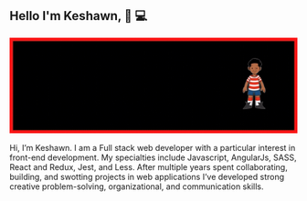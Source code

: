 ## Hello I'm Keshawn, 👋 💻
  <img src="./Banner.gif"></img>
  
 Hi, I’m Keshawn. I am a Full stack web developer with a particular interest in front-end development. My specialties include Javascript, AngularJs, SASS, React and Redux, Jest, and Less. After multiple years spent collaborating, building, and swotting projects in web applications I’ve developed strong creative problem-solving, organizational, and communication skills. 
<!--
**KeshawnSharper/KeshawnSharper** is a ✨ _special_ ✨ repository because its `README.md` (this file) appears on your GitHub profile.

Here are some ideas to get you started:

- 🔭 I’m currently working on ...
- 🌱 I’m currently learning ...
- 👯 I’m looking to collaborate on ...
- 🤔 I’m looking for help with ...
- 💬 Ask me about ...
- 📫 How to reach me: ...
- 😄 Pronouns: ...
- ⚡ Fun fact: ...
-->

